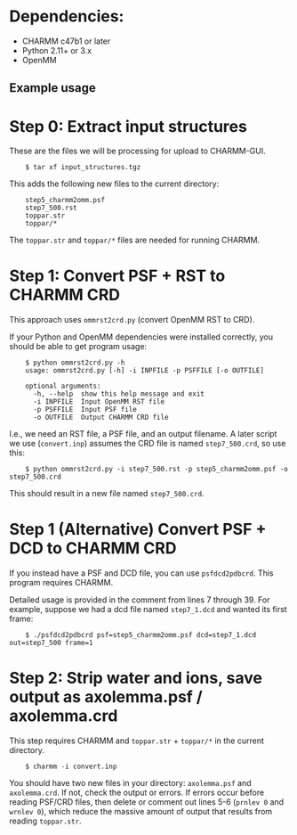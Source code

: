 # Dependencies:

 * CHARMM c47b1 or later
 * Python 2.11+ or 3.x
 * OpenMM

Example usage
-------------

# Step 0: Extract input structures

These are the files we will be processing for upload to CHARMM-GUI.

```
    $ tar xf input_structures.tgz
```

This adds the following new files to the current directory:

```
    step5_charmm2omm.psf
    step7_500.rst
    toppar.str
    toppar/*
```

The `toppar.str` and `toppar/*` files are needed for running CHARMM.

# Step 1: Convert PSF + RST to CHARMM CRD

This approach uses `ommrst2crd.py` (convert OpenMM RST to CRD).

If your Python and OpenMM dependencies were installed correctly, you should be able to get program usage:

```
    $ python ommrst2crd.py -h
    usage: ommrst2crd.py [-h] -i INPFILE -p PSFFILE [-o OUTFILE]

    optional arguments:
      -h, --help  show this help message and exit
      -i INPFILE  Input OpenMM RST file
      -p PSFFILE  Input PSF file
      -o OUTFILE  Output CHARMM CRD file
```

I.e., we need an RST file, a PSF file, and an output filename. A later script we use (`convert.inp`) assumes the CRD file is named `step7_500.crd`, so use this:
```
    $ python ommrst2crd.py -i step7_500.rst -p step5_charmm2omm.psf -o step7_500.crd
```

This should result in a new file named `step7_500.crd`.

# Step 1 (Alternative) Convert PSF + DCD to CHARMM CRD

If you instead have a PSF and DCD file, you can use `psfdcd2pdbcrd`. This program requires CHARMM.

Detailed usage is provided in the comment from lines 7 through 39. For example, suppose we had a dcd file named `step7_1.dcd` and wanted its first frame:

```
    $ ./psfdcd2pdbcrd psf=step5_charmm2omm.psf dcd=step7_1.dcd out=step7_500 frame=1
```

# Step 2: Strip water and ions, save output as axolemma.psf / axolemma.crd

This step requires CHARMM and `toppar.str` + `toppar/*` in the current directory.

```
    $ charmm -i convert.inp
```

You should have two new files in your directory: `axolemma.psf` and `axolemma.crd`. If not, check the output or errors. If errors occur before reading PSF/CRD files, then delete or comment out lines 5-6 (`prnlev 0` and `wrnlev 0`), which reduce the massive amount of output that results from reading `toppar.str`.
